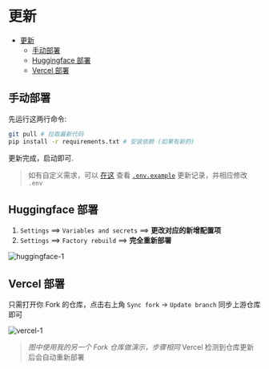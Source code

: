 # 更新

- [更新](#更新)
  - [手动部署](#手动部署)
  - [Huggingface 部署](#huggingface-部署)
  - [Vercel 部署](#vercel-部署)

## 手动部署

先运行这两行命令:

```bash
git pull # 拉取最新代码
pip install -r requirements.txt # 安装依赖 (如果有新的)
```

更新完成，启动即可.

> 如有自定义需求，可以 [在这](https://github.com/wyf9/sleepy/commits/main/.env.example) 查看 [`.env.example`](../.env.example) 更新记录，并相应修改 `.env`

## Huggingface 部署

1. `Settings` ==> `Variables and secrets` ==> **更改对应的新增配置项**
2. `Settings` ==> `Factory rebuild` ==> **完全重新部署**

![huggingface-1](https://ghimg.siiway.top/sleepy/update/huggingface-1.1.png)

## Vercel 部署

只需打开你 Fork 的仓库，点击右上角 `Sync fork` -> `Update branch` 同步上游仓库即可

![vercel-1](https://ghimg.siiway.top/sleepy/update/vercel-1.1.png)

> *图中使用我的另一个 Fork 仓库做演示，步骤相同*
> Vercel 检测到仓库更新后会自动重新部署
